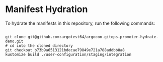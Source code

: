 
# Manifest Hydration

To hydrate the manifests in this repository, run the following commands:

```shell

git clone git@github.com:argotest64/argocon-gitops-promoter-hydrate-demo.git
# cd into the cloned directory
git checkout b73b9a6513121bdecae79849e721a788addbb8a8
kustomize build ./user-configuration/staging/integration
```